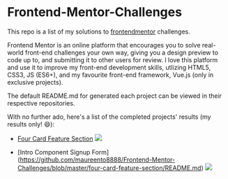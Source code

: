 # Frontend-Mentor-Challenges

This repo is a list of my solutions to [frontendmentor](https://www.frontendmentor.io) challenges.

Frontend Mentor is an online platform that encourages you to solve real-world front-end challenges your own way, giving you a design preview to code up to, and submitting it to other users for review. I love this platform and use it to improve my front-end development skills, utlizing HTML5, CSS3, JS (ES6+), and my favourite front-end framework, Vue.js (only in exclusive projects).

The default README.md for generated each project can be viewed in their respective repositories.


With no further ado, here's a list of the completed projects' results (my results only! 😄):

- [Four Card Feature Section](https://github.com/maureento8888/Frontend-Mentor-Challenges/blob/master/intro-component-with-signup-form/README.md)
![](https://github.com/maureento8888/Frontend-Mentor-Challenges/blob/master/intro-component-with-signup-form/my-solution.PNG)

- [Intro Component Signup Form] (https://github.com/maureento8888/Frontend-Mentor-Challenges/blob/master/four-card-feature-section/README.md)
![](https://github.com/maureento8888/Frontend-Mentor-Challenges/blob/master/four-card-feature-section/my-solution.PNG)
